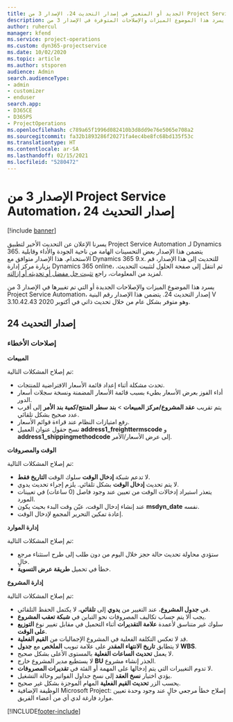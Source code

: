 ```yaml
---
title: الجديد أو المتغير في إصدار التحديث 24، الإصدار 3 من Project Service Automation
description: يسرد هذا الموضوع الميزات والإصلاحات المتوفرة في الإصدار 3 من Project Service Automation، إصدار التحديث 24.
author: ruhercul
manager: kfend
ms.service: project-operations
ms.custom: dyn365-projectservice
ms.date: 10/02/2020
ms.topic: article
ms.author: stsporen
audience: Admin
search.audienceType:
- admin
- customizer
- enduser
search.app:
- D365CE
- D365PS
- ProjectOperations
ms.openlocfilehash: c789a65f1996d082410b3d8dd9e76e5065e708a2
ms.sourcegitcommit: fa32b1893286f20271fa4ec4be8fc68bd135f53c
ms.translationtype: HT
ms.contentlocale: ar-SA
ms.lasthandoff: 02/15/2021
ms.locfileid: "5280472"
---
```

# <a name="project-service-automation-update-release-24-v3"></a>الإصدار 3 من Project Service Automation، إصدار التحديث 24

[!include [banner](../includes/psa-now-project-operations.md)]

يسرنا الإعلان عن التحديث الأخير لتطبيق Project Service Automation لـ Dynamics 365. يتضمن هذا الإصدار بعض التحسينات الهامة من ناحية الجودة والأداء وقابلية الاستخدام. هذا الإصدار متوافق مع Dynamics 365 9.x. للتحديث إلى هذا الإصدار، قم بزيارة مركز إدارة Dynamics 365 online، ثم انتقل إلى صفحة الحلول لتثبيت التحديث. لمزيد من المعلومات، راجع [تثبيت حل مفضل أو تحديثه أو إزالته](https://docs.microsoft.com/power-platform/admin/install-remove-preferred-solution).

يسرد هذا الموضوع الميزات والإصلاحات الجديدة أو التي تم تغييرها في الإصدار 3 من Project Service Automation، إصدار التحديث 24. يتضمن هذا الإصدار رقم البنية V 3.10.42.43 وهو متوفر بشكل عام من خلال تحديث ذاتي في أكتوبر 2020.

## <a name="update-release-24"></a>إصدار التحديث 24

### <a name="bug-fixes"></a>إصلاحات الأخطاء

**المبيعات**

تم إصلاح المشكلات التالية:

- تحدث مشكلة أثناء إعداد قائمة الأسعار الافتراضية للمنتجات.
- أداء الفوز بعرض الأسعار بطيء بسبب قائمة الأسعار المضمنة ونسخة سجلات أسعار الدور.
- يتم تقريب **عقد المشروع/مركز المبيعات** > **بند سطر المنتج/كمية بند الأمر** إلى أقرب عدد صحيح بشكل تلقائي.
- رفع امتيازات النظام عند قراءة قوائم الأسعار.
- نسخ حقول عنوان العميل **address1_freighttermscode** و **address1_shippingmethodcode** إلى عرض الأسعار/الأمر. 


**الوقت والمصروفات**

تم إصلاح المشكلات التالية:

- لا تدعم شبكة **إدخال الوقت** سلوك الوقت **التاريخ فقط**.
- لا يتم تحديث **إدخال الوقت** بشكل تلقائي. يلزم إجراء تحديث يدوي.
- يتعذر استيراد إدخالات الوقت من تعيين عند وجود فاصل (0 ساعات) في تعيينات المورد.
- عند إنشاء إدخال الوقت، عيّن وقت البدء بحيث يكون **msdyn_date** نفسه.
- إعادة تمكين التحرير المجمع لإدخال الوقت.

**إدارة الموارد**

تم إصلاح المشكلات التالية:

- ستؤدي محاولة تحديث حالة حجز خلال اليوم من دون طلب إلى طرح استثناء مرجع خالٍ.
- خطأ في تحميل **طريقة عرض التسوية**.


**إدارة المشروع**

تم إصلاح المشكلات التالية:

- في **جدول المشروع**، عند التغيير من **يدوي** إلى **تلقائي**، لا يكتمل الحفظ التلقائي.
- يجب ألا يتم حساب تكاليف المصروفات نحو التباين في **شبكة تعقب المشروع**.
- سلوك غير متناسق لأعمدة **علامة التقديرات** أثناء التحميل في مقابل تغيير نوع **التوزيع على الوقت**.
- قد لا تعكس التكلفة الفعلية في المشروع الإجماليات من **القيم الفعلية**.
- لا يتطابق **تاريخ الانتهاء المقدر** على علامة تبويب **الملخص** مع **جدول WBS**.
- لا يعمل **تحديث الساعات الفعلية** بالمستوى الأعلى بشكل صحيح.
- لا يستطيع مدير المشروع خارج **BU** الجذر إنشاء مشروع.
- لا تدوم التغييرات التي يتم إدخالها على المهمة أو الفئة في **تقديرات المصروفات**.
- يؤدي اختيار **نسخ العقد** إلى نسخ جداول الفواتير وحالة التشغيل.
- يحسب الزر **تحديث القيم الفعلية** المهام الموجزة بشكل غير صحيح.
- الوظيفة الإضافية Microsoft Project: إصلاح خطأ مرجعي خالٍ عند وجود وحدة تعيين موارد فارغة لدي أي من أعضاء الفريق.



[!INCLUDE[footer-include](../includes/footer-banner.md)]